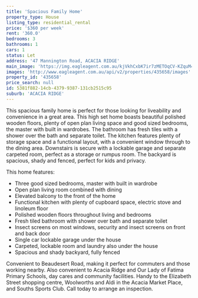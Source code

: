 ```yaml
---
title: 'Spacious Family Home'
property_type: House
listing_type: residential_rental
price: '$360 per week'
rent: '360.0'
bedrooms: 3
bathrooms: 1
cars: 1
status: Let
address: '47 Mannington Road, ACACIA RIDGE'
main_image: 'https://img.eagleagent.com.au/kjVkhCxbK7ir7zMETOqCV-KZquM=/1280x854/smart/https://s3-us-west-2.amazonaws.com/eagleagent-orig/images/6826489/418000242-image-M.jpg'
images: 'http://www.eagleagent.com.au/api/v2/properties/435658/images'
property_id: '435658'
price_search: null
id: 5381f882-14cb-4379-9387-131cb2515c95
suburb: 'ACACIA RIDGE'
---
```

This spacious family home is perfect for those looking for liveability and convenience in a great area. This high set home boasts beautiful polished wooden floors, plenty of open plan living space and good sized bedrooms, the master with built in wardrobes. The bathroom has fresh tiles with a shower over the bath and separate toilet. The kitchen features plenty of storage space and a functional layout, with a convenient window through to the dining area. Downstairs is secure with a lockable garage and separate carpeted room, perfect as a storage or rumpus room. The backyard is spacious, shady and fenced, perfect for kids and privacy.

This home features:

*  Three good sized bedrooms, master with built in wardrobe
*  Open plan living room combined with dining
*  Elevated balcony to the front of the home
*  Functional kitchen with plenty of cupboard space, electric stove and linoleum floor
*  Polished wooden floors throughout living and bedrooms
*  Fresh tiled bathroom with shower over bath and separate toilet
*  Insect screens on most windows, security and insect screens on front and back door
*  Single car lockable garage under the house
*  Carpeted, lockable room and laundry also under the house
*  Spacious and shady backyard, fully fenced

Convenient to Beaudesert Road, making it perfect for commuters and those working nearby. Also convenient to Acacia Ridge and Our Lady of Fatima Primary Schools, day cares and community facilities. Handy to the Elizabeth Street shopping centre, Woolworths and Aldi in the Acacia Market Place, and Souths Sports Club. Call today to arrange an inspection.
